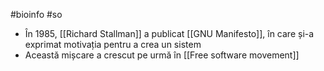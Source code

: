 #bioinfo #so 
- În 1985, [[Richard Stallman]] a publicat [[GNU Manifesto]], în care și-a exprimat motivația pentru a crea un sistem 
- Această mișcare a crescut pe urmă în [[Free software movement]] 